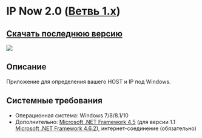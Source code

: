 # IP Now 2.0 ([Ветвь 1.x](https://github.com/Zalexanninev15/IP-Now))
## [Скачать последнюю версию](https://github.com/Zalexanninev15/IP-Now-next/releases/download/1.1/IP_Now2.zip)
![](https://i.imgur.com/HUJgDn5.png)
## Описание
Приложение для определения вашего HOST и IP под Windows.
## Системные требования
* Операционная система: Windows 7/8/8.1/10
* Дополнительно: [Microsoft .NET Framework 4.5](https://www.microsoft.com/ru-ru/download/details.aspx?id=30653) (для версии 1.1 [Microsoft .NET Framework 4.6.2](https://www.microsoft.com/ru-RU/download/details.aspx?id=53344)), интернет-соединение (обязательно)

